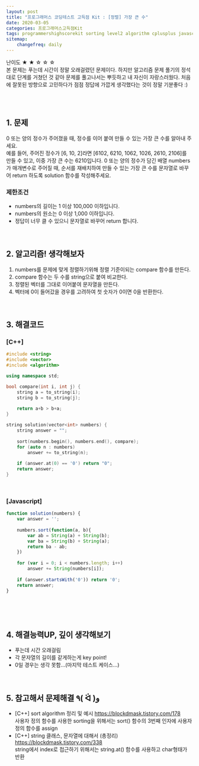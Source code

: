 ```yaml
---
layout: post
title: "프로그래머스 코딩테스트 고득점 Kit : [정렬] 가장 큰 수"
date: 2020-03-05
categories: 프로그래머스고득점Kit
tags: programmershighscorekit sorting level2 algorithm cplusplus javascript
sitemap:
    changefreq: daily
---
```


난이도 ★ ★ ☆ ☆ ☆  
본 문제는 푸는데 시간이 정말 오래걸렸던 문제이다. 하지만 알고리즘 문제 풀기의 정석대로 단계를 거쳤던 것 같아 문제를 풀고나서는 뿌듯하고 내 자신이 자랑스러웠다. 처음에 잘못된 방향으로 고민하다가 점점 정답에 가깝게 생각했다는 것이 정말 기분좋다 :)  
<br/>

<br/>

## 1. 문제
0 또는 양의 정수가 주어졌을 때, 정수를 이어 붙여 만들 수 있는 가장 큰 수를 알아내 주세요.  
예를 들어, 주어진 정수가 [6, 10, 2]라면 [6102, 6210, 1062, 1026, 2610, 2106]를 만들 수 있고, 이중 가장 큰 수는 6210입니다.
0 또는 양의 정수가 담긴 배열 numbers가 매개변수로 주어질 때, 순서를 재배치하여 만들 수 있는 가장 큰 수를 문자열로 바꾸어 return 하도록 solution 함수를 작성해주세요.

### 제한조건
- numbers의 길이는 1 이상 100,000 이하입니다.
- numbers의 원소는 0 이상 1,000 이하입니다.
- 정답이 너무 클 수 있으니 문자열로 바꾸어 return 합니다.
<br/><br/><br/>

## 2. 알고리즘! 생각해보자
1. numbers를 문제에 맞게 정렬하기위해 정렬 기준이되는 compare 함수를 만든다.  
2. compare 함수는 두 수를 string으로 붙여 비교한다.  
3. 정렬된 벡터를 그대로 이어붙여 문자열을 만든다.  
4. 벡터에 0이 들어갔을 경우를 고려하여 첫 숫자가 0이면 0을 반환한다.  
<br/><br/>

## 3. 해결코드
### [C++]
```c++
#include <string>
#include <vector>
#include <algorithm>

using namespace std;

bool compare(int i, int j) {
    string a = to_string(i);
    string b = to_string(j);
    
    return a+b > b+a;
}

string solution(vector<int> numbers) {
    string answer = "";
    
    sort(numbers.begin(), numbers.end(), compare);
    for (auto n : numbers)
        answer += to_string(n);
    
    if (answer.at(0) == '0') return "0";
    return answer;
}
```
<br/>

### [Javascript]
```javascript
function solution(numbers) {
    var answer = '';
    
    numbers.sort(function(a, b){
        var ab = String(a) + String(b);
        var ba = String(b) + String(a);
        return ba - ab; 
    })
    
    for (var i = 0; i < numbers.length; i++)
        answer += String(numbers[i]);
    
    if (answer.startsWith('0')) return '0';
    return answer;
}
```
<br/><br/><br/>

## 4. 해결능력UP, 깊이 생각해보기
- 푸는데 시간 오래걸림
- 각 문자열의 길이를 같게하는게 key point!
- 0일 경우는 생각 못함...(마지막 테스트 케이스...)
<br/><br/><br/>

## 5. 참고해서 문제해결 ٩( ᐛ )و
- [C++] sort algorithm 정리 및 예시 <https://blockdmask.tistory.com/178>  
사용자 정의 함수를 사용한 sorting을 위해서는 sort() 함수의 3번째 인자에 사용자 정의 함수를 assign
- [C++] string 클래스, 문자열에 대해서 (총정리) <https://blockdmask.tistory.com/338>  
string에서 index로 접근하기 위해서는 string.at() 함수를 사용하고 char형태가 반환
<br/><br/><br/>
